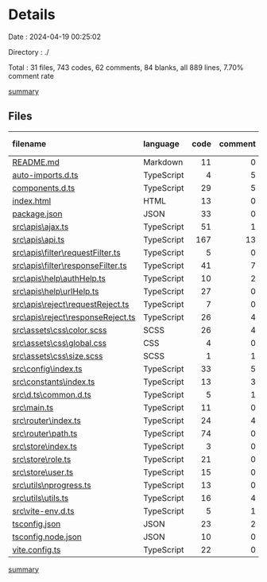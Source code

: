# Details

Date : 2024-04-19 00:25:02

Directory : ./

Total : 31 files,  743 codes, 62 comments, 84 blanks, all 889 lines, 7.70% comment rate

[summary](results.md)

## Files
| filename | language | code | comment | blank | total | comment rate |
| :--- | :--- | ---: | ---: | ---: | ---: | ---: |
| [README.md](../README.md) | Markdown | 11 | 0 | 8 | 19 | 0.00% |
| [auto-imports.d.ts](../auto-imports.d.ts) | TypeScript | 4 | 5 | 1 | 10 | 55.56% |
| [components.d.ts](../components.d.ts) | TypeScript | 29 | 5 | 2 | 36 | 14.71% |
| [index.html](../index.html) | HTML | 13 | 0 | 1 | 14 | 0.00% |
| [package.json](../package.json) | JSON | 33 | 0 | 1 | 34 | 0.00% |
| [src\apis\ajax.ts](../src\apis\ajax.ts) | TypeScript | 51 | 1 | 9 | 61 | 1.92% |
| [src\apis\api.ts](../src\apis\api.ts) | TypeScript | 167 | 13 | 10 | 190 | 7.22% |
| [src\apis\filter\requestFilter.ts](../src\apis\filter\requestFilter.ts) | TypeScript | 5 | 0 | 1 | 6 | 0.00% |
| [src\apis\filter\responseFilter.ts](../src\apis\filter\responseFilter.ts) | TypeScript | 41 | 7 | 5 | 53 | 14.58% |
| [src\apis\help\authHelp.ts](../src\apis\help\authHelp.ts) | TypeScript | 10 | 2 | 1 | 13 | 16.67% |
| [src\apis\help\urlHelp.ts](../src\apis\help\urlHelp.ts) | TypeScript | 27 | 0 | 3 | 30 | 0.00% |
| [src\apis\reject\requestReject.ts](../src\apis\reject\requestReject.ts) | TypeScript | 7 | 0 | 1 | 8 | 0.00% |
| [src\apis\reject\responseReject.ts](../src\apis\reject\responseReject.ts) | TypeScript | 26 | 4 | 4 | 34 | 13.33% |
| [src\assets\css\color.scss](../src\assets\css\color.scss) | SCSS | 26 | 4 | 3 | 33 | 13.33% |
| [src\assets\css\global.css](../src\assets\css\global.css) | CSS | 4 | 0 | 0 | 4 | 0.00% |
| [src\assets\css\size.scss](../src\assets\css\size.scss) | SCSS | 1 | 1 | 0 | 2 | 50.00% |
| [src\config\index.ts](../src\config\index.ts) | TypeScript | 33 | 5 | 6 | 44 | 13.16% |
| [src\constants\index.ts](../src\constants\index.ts) | TypeScript | 13 | 3 | 2 | 18 | 18.75% |
| [src\d.ts\common.d.ts](../src\d.ts\common.d.ts) | TypeScript | 5 | 1 | 0 | 6 | 16.67% |
| [src\main.ts](../src\main.ts) | TypeScript | 11 | 0 | 2 | 13 | 0.00% |
| [src\router\index.ts](../src\router\index.ts) | TypeScript | 24 | 4 | 5 | 33 | 14.29% |
| [src\router\path.ts](../src\router\path.ts) | TypeScript | 74 | 0 | 4 | 78 | 0.00% |
| [src\store\index.ts](../src\store\index.ts) | TypeScript | 3 | 0 | 1 | 4 | 0.00% |
| [src\store\role.ts](../src\store\role.ts) | TypeScript | 21 | 0 | 1 | 22 | 0.00% |
| [src\store\user.ts](../src\store\user.ts) | TypeScript | 15 | 0 | 1 | 16 | 0.00% |
| [src\utils\nprogress.ts](../src\utils\nprogress.ts) | TypeScript | 13 | 0 | 3 | 16 | 0.00% |
| [src\utils\utils.ts](../src\utils\utils.ts) | TypeScript | 16 | 4 | 4 | 24 | 20.00% |
| [src\vite-env.d.ts](../src\vite-env.d.ts) | TypeScript | 5 | 1 | 1 | 7 | 16.67% |
| [tsconfig.json](../tsconfig.json) | JSON | 23 | 2 | 1 | 26 | 8.00% |
| [tsconfig.node.json](../tsconfig.node.json) | JSON | 10 | 0 | 1 | 11 | 0.00% |
| [vite.config.ts](../vite.config.ts) | TypeScript | 22 | 0 | 2 | 24 | 0.00% |

[summary](results.md)